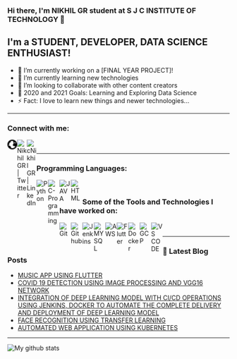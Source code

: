 ### Hi there, I'm NIKHIL GR student at S J C INSTITUTE OF TECHNOLOGY   👋

## I'm a STUDENT, DEVELOPER, DATA SCIENCE ENTHUSIAST!
- 🔭 I’m currently working on a [FINAL YEAR PROJECT]!
- 🌱 I’m currently learning new technologies 
- 👯 I’m looking to collaborate with other content creators
- 🥅 2020 and 2021 Goals: Learning  and Exploring Data Science
- ⚡ Fact: I love to learn new things and newer technologies...

---

### Connect with me:

[<img align="left" alt="http://bit.ly/NIKHILGR" width="22px" src="https://raw.githubusercontent.com/iconic/open-iconic/master/svg/globe.svg" />][website]
[<img align="left" alt="Nikhil GR | Twitter" width="22px" src="https://cdn.jsdelivr.net/npm/simple-icons@v3/icons/twitter.svg" />][twitter]
[<img align="left" alt="cNikhil GR | LinkedIn" width="22px" src="https://cdn.jsdelivr.net/npm/simple-icons@v3/icons/linkedin.svg" />][linkedin]

<br />

---

### Programming Languages:

<img align="left" alt="Python" width="26px" src="https://img.icons8.com/color/48/000000/python.png" />
<img align="left" alt="C-Programming" width="26px" src="https://img.icons8.com/color/48/000000/c-programming.png" />
<img align="left" alt="JAVA" width="26px" src="https://img.icons8.com/color/48/000000/java-coffee-cup-logo.png" />
<img align="left" alt="HTML" width="26px" src="https://img.icons8.com/color/48/000000/html-5.png" />

<br />

### Some of the Tools and Technologies I have worked on:

<img align="left" alt="Git" width="26px" src="https://img.icons8.com/color/48/000000/git.png" />
<img align="left" alt="Github" width="26px" src="https://img.icons8.com/fluent/48/000000/github.png" />
<img align="left" alt="Jenkins" width="26px" src="https://img.icons8.com/color/48/000000/jenkins.png" />
<img align="left" alt="MYSQL" width="26px" src="https://img.icons8.com/ios-filled/48/000000/mysql-logo.png" />
<img align="left" alt="AWS" width="26px" src="https://img.icons8.com/color/48/000000/amazon-web-services.png" />
<img align="left" alt="Flutter" width="26px" src="https://img.icons8.com/color/48/000000/flutter.png" />
<img align="left" alt="Docker" width="26px" src="https://img.icons8.com/color/48/000000/docker.png" />
<img align="left" alt="GCP" width="26px" src="https://img.icons8.com/color/48/000000/google-cloud-platform.png" />
<img align="left" alt="VS CODE" width="26px" src="https://img.icons8.com/fluent/48/000000/visual-studio-code-2019.png" />

<br/>

---

### 📕 Latest Blog Posts

- [MUSIC APP USING FLUTTER](https://www.linkedin.com/pulse/music-app-using-flutter-nikhil-gr)
- [COVID 19 DETECTION USING IMAGE PROCESSING AND VGG16 NETWORK](https://www.linkedin.com/pulse/covid-19-detection-using-image-processing-vgg16-network-nikhil-gr)
- [INTEGRATION OF DEEP LEARNING MODEL WITH CI/CD OPERATIONS USING JENKINS, DOCKER TO AUTOMATE THE COMPLETE DELIVERY AND DEPLOYMENT OF DEEP LEARNING MODEL](https://www.linkedin.com/pulse/integration-deep-learning-model-cicd-operations-using-nikhil-gr)
- [FACE RECOGNITION USING TRANSFER LEARNING](https://www.linkedin.com/pulse/face-recognition-using-transfer-learning-nikhil-gr)
- [AUTOMATED WEB APPLICATION USING KUBERNETES](https://www.linkedin.com/pulse/automated-web-app-deployment-using-kubernetes-nikhil-gr)

---

[website]: https://sites.google.com/view/nikhilgr/home
[twitter]: https://twitter.com/NikhilGR2
[linkedin]: https://www.linkedin.com/in/nikhil-gr-415399170/


![My github stats](https://github-readme-stats.vercel.app/api?username=nikhilgubbi&show_icons=true)
